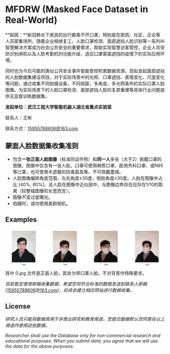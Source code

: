 # MFDRW (Masked Face Dataset in Real-World)

**起因：**新冠肺炎下居民的出行都离不开口罩，特别是在医院、社区、企业等人员密集场所，随着企业相继复工，人脸口罩检测、面部遮挡人脸识别等一系列AI智慧解决方案成为社会公共安全的重要需求，帮助实现智慧访客管控，企业人员安防识别闸机以及人脸考勤机的功能升级，适应口罩蒙面遮挡的疫情下的实际应用环境。

同时也为今后可能的类似公共安全事件智能管控积累数据资源，现拟发起面部遮挡的人脸数据集建设项目。对于实际场景中的光照、口罩遮挡、表情变化、尺度变化等问题，通过收集不同拍摄设备，不同视距，多角度，多光照条件的实际口罩人脸图像。为实际场景下的人脸口罩检测、面部遮挡人脸的复原重建等具体行业问题提供无监督训练数据集。

**发起单位：武汉工程大学智能机器人湖北省重点实验室**

联系人：王彬

联系方式：15955788606@163.com

## 蒙面人脸数据集收集准则

- 包含**一张正面人脸图像**（标准同证件照）和**同一人**多张（大于2）佩戴口罩的图像，图像中仅含有一张人脸。口罩可使用棉质口罩、医用外科口罩、或N95等口罩，也可使用半遮蔽的防毒面具等。不可佩戴墨镜。
- 人脸图像偏转角度范围，左右角度±30度，侧脸角度±30度。人脸在图像中占比 [40%, 60%]，且人脸在图像中近似居中，与图像边界存在应存在1/10的距离（较整幅图像的长宽而言）。
- 图像不宜过度曝光。
- 拍摄时，请勿使用美颜相机。

## Examples

![example](https://github.com/lutxyl/MFDRW/blob/master/examples.png)
其中 0.jpg 文件是正面人脸，其余为带口罩人脸。不对背景作特殊要求。

*目前暂定使用邮箱收集数据，希望您将符合标准的数据发送到联系人邮箱 (15955788606@163.com)，后续会建立相应网站进行数据收集。*


## License

*研究人员只能将数据库用于非商业研究和教育用途，您提交数据默认您同意在以上用途内使用这些数据。*

*Researcher shall use the Database only for non-commercial research and educational purposes. When you submit data, you agree that we will use the data for the above purposes.*
